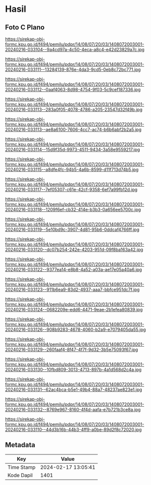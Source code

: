 # Hasil

## Foto C Plano

https://sirekap-obj-formc.kpu.go.id/f494/pemilu/pdpr/14/08/07/20/03/1408072003001-20240216-033104--9a4cd97a-4c50-4eca-a8c4-e42d23829a7c.jpg

https://sirekap-obj-formc.kpu.go.id/f494/pemilu/pdpr/14/08/07/20/03/1408072003001-20240216-033111--13284139-876e-4da3-9cd5-0eb8c72bc771.jpg

https://sirekap-obj-formc.kpu.go.id/f494/pemilu/pdpr/14/08/07/20/03/1408072003001-20240216-033112--0aaf4063-8d98-4754-9f03-5c9cef187336.jpg

https://sirekap-obj-formc.kpu.go.id/f494/pemilu/pdpr/14/08/07/20/03/1408072003001-20240216-033113--283a0f05-4078-4786-a205-23547d32f49b.jpg

https://sirekap-obj-formc.kpu.go.id/f494/pemilu/pdpr/14/08/07/20/03/1408072003001-20240216-033113--ae8a6100-7606-4cc7-ac74-b6b6abf2b2a5.jpg

https://sirekap-obj-formc.kpu.go.id/f494/pemilu/pdpr/14/08/07/20/03/1408072003001-20240216-033114--15d9f35d-9973-4511-9434-3a58e9559217.jpg

https://sirekap-obj-formc.kpu.go.id/f494/pemilu/pdpr/14/08/07/20/03/1408072003001-20240216-033115--a8dfe4fc-94b5-4a6b-8599-d11f713d74b5.jpg

https://sirekap-obj-formc.kpu.go.id/f494/pemilu/pdpr/14/08/07/20/03/1408072003001-20240216-033117--7ef05307-c61e-42cf-9358-6ef7a99fb12d.jpg

https://sirekap-obj-formc.kpu.go.id/f494/pemilu/pdpr/14/08/07/20/03/1408072003001-20240216-033118--1209f6ef-cb32-414e-b3b3-0a656ee5700c.jpg

https://sirekap-obj-formc.kpu.go.id/f494/pemilu/pdpr/14/08/07/20/03/1408072003001-20240216-033119--5e10bd9c-3907-4d81-95b6-0ddcaf4766ff.jpg

https://sirekap-obj-formc.kpu.go.id/f494/pemilu/pdpr/14/08/07/20/03/1408072003001-20240216-033120--dc07b254-242e-4203-951d-09f8ba163a42.jpg

https://sirekap-obj-formc.kpu.go.id/f494/pemilu/pdpr/14/08/07/20/03/1408072003001-20240216-033122--9377ea14-e8b8-4a52-a03a-ae17e05a40a6.jpg

https://sirekap-obj-formc.kpu.go.id/f494/pemilu/pdpr/14/08/07/20/03/1408072003001-20240216-033123--911b6ea9-83d2-4937-aaa7-bbfce951dc7f.jpg

https://sirekap-obj-formc.kpu.go.id/f494/pemilu/pdpr/14/08/07/20/03/1408072003001-20240216-033124--0682209e-edd6-4471-9eae-2b1efea80839.jpg

https://sirekap-obj-formc.kpu.go.id/f494/pemilu/pdpr/14/08/07/20/03/1408072003001-20240216-033126--908b9283-4678-4060-b2a9-e7079405da55.jpg

https://sirekap-obj-formc.kpu.go.id/f494/pemilu/pdpr/14/08/07/20/03/1408072003001-20240216-033129--260faaf4-8f47-4f7f-9d32-3b5e75093f67.jpg

https://sirekap-obj-formc.kpu.go.id/f494/pemilu/pdpr/14/08/07/20/03/1408072003001-20240216-033130--10fbd809-3013-4713-897b-4a1d568d2c4a.jpg

https://sirekap-obj-formc.kpu.go.id/f494/pemilu/pdpr/14/08/07/20/03/1408072003001-20240216-033131--62ac4bca-b5e1-49b4-88a7-48237ae823e1.jpg

https://sirekap-obj-formc.kpu.go.id/f494/pemilu/pdpr/14/08/07/20/03/1408072003001-20240216-033132--8769e967-8160-4f4d-aafa-e7b721b3ce8a.jpg

https://sirekap-obj-formc.kpu.go.id/f494/pemilu/pdpr/14/08/07/20/03/1408072003001-20240216-033110--44d3b16b-44b3-4ff9-a0be-89d2f8c72020.jpg


## Metadata

| Key        | Value               |
| ---------- | ------------------- |
| Time Stamp | 2024-02-17 13:05:41 |
| Kode Dapil | 1401                |




